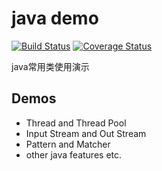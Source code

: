 # java demo

[![Build Status](https://travis-ci.org/gorden5566/demo.svg?branch=master)](https://travis-ci.org/gorden5566/demo)
[![Coverage Status](https://coveralls.io/repos/github/gorden5566/demo/badge.svg)](https://coveralls.io/github/gorden5566/demo)

java常用类使用演示

## Demos

- Thread and Thread Pool
- Input Stream and Out Stream
- Pattern and Matcher
- other java features etc.
